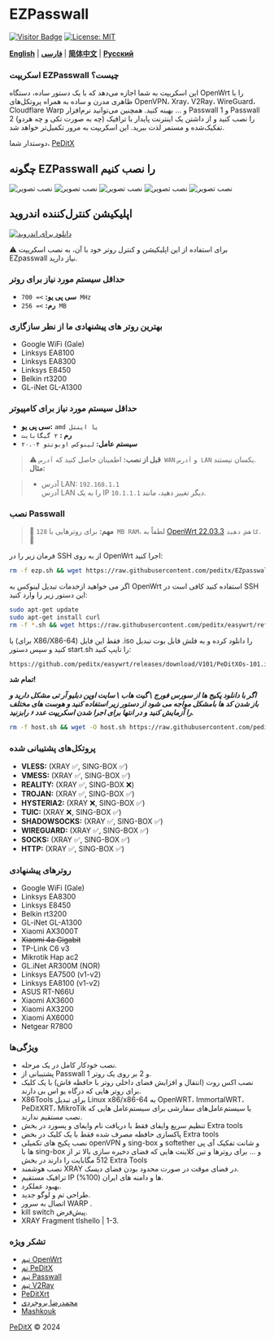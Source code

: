 # EZPasswall
[![Visitor Badge](https://img.shields.io/badge/Chat%20on-Telegram-blue.svg)](https://t.me/peditx) [![License: MIT](https://img.shields.io/badge/License-MIT-blue.svg)](https://opensource.org/licenses/MIT)

[**English**](README.md) | [**فارسی**](README_fa.md) | [**简体中文**](README-ch.md) | [**Русский**](README_ru.md)


### اسکریپت EZPasswall چیست؟

  این اسکریپت به شما اجازه می‌دهد که با یک دستور ساده، دستگاه OpenWrt را با ظاهری مدرن و ساده به همراه پروتکل‌های OpenVPN، Xray، V2Ray، WireGuard، Cloudflare Warp و ... بهینه کنید. همچنین می‌توانید نرم‌افزار Passwall 1 و Passwall 2 (چه به صورت تکی و چه هردو) را نصب کنید و از داشتن یک اینترنت پایدار با ترافیک تفکیک‌شده و مستمر لذت ببرید. 
  این اسکریپت به مرور تکمیل‌تر خواهد شد.

  دوستدار شما،
[PeDitX](https://github.com/peditx)

## چگونه EZPasswall را نصب کنیم
![نصب تصویر](https://raw.githubusercontent.com/peditx/iranIPS/refs/heads/main/.files/lowspc/main/photo_2024-10-27_21-15-16.jpg)
![نصب تصویر](https://raw.githubusercontent.com/peditx/iranIPS/refs/heads/main/.files/lowspc/main/photo_2024-10-27_20-03-44.jpg)
![نصب تصویر](https://github.com/peditx/iranIPS/blob/main/.files/lowspc/main/new/photo_2024-10-31_17-15-33.jpg?raw=true)
![نصب تصویر](https://github.com/peditx/iranIPS/blob/main/.files/lowspc/main/new/photo_2024-10-31_17-16-35.jpg?raw=true)
![نصب تصویر](https://github.com/peditx/iranIPS/blob/main/.files/lowspc/main/new/photo_2024-10-31_17-17-44.jpg?raw=true)


## اپلیکیشن کنترل‌کننده اندروید  
[![دانلود برای اندروید](https://img.shields.io/badge/Download%20for-Android-green?style=for-the-badge&logo=android)](https://github.com/peditx/EZpasswall/releases/tag/1.0.5)  

⚠ برای استفاده از این اپلیکیشن و کنترل روتر خود با آن، به نصب اسکریپت EZpasswall نیاز دارید.

### حداقل سیستم مورد نیاز برای روتر

- **سی پی یو:** `>= 700 MHz`
- **رم:** `>= 256 MB`

### بهترین روتر های پیشنهادی ما از نطر سازگاری 

- Google WiFi (Gale)
- Linksys EA8100
- Linksys EA8300
- Linksys E8450
- Belkin rt3200
- GL-iNet GL-A1300


### حداقل سیستم مورد نیاز برای کامپیوتر
- **سی پی یو:** `amd یا اینتل`
- **رم :** `۲ گیگابایت`
- **سیستم عامل:** `لینوکس اوبونتو ۲۰.۰۴`



> ⚠  **قبل از نصب:** اطمینان حاصل کنید که `آدرس WAN` و `آدرس LAN` یکسان نیستند.  
> **مثال:** 

> - آدرس LAN: `192.168.1.1`  
> آدرس LAN را به یک IP دیگر تغییر دهید، مانند `10.1.1.1`.



### نصب Passwall

> 🔴 **مهم:** برای روترهایی با `128 MB RAM`، لطفاً به [OpenWrt 22.03.3](https://archive.openwrt.org/releases/22.03.3/targets/) `کاهش دهید`. 🔴

فرمان زیر را در SSH از به روی OpenWrt اجرا کنید:

```bash
rm -f ezp.sh && wget https://raw.githubusercontent.com/peditx/EZpasswall/refs/heads/main/ezp.sh && chmod -X ezp.sh && ezp.sh

```

اگر می خواهید ازخدمات تبدیل لینوکس به OpenWrt استفاده کنید کافی است در SSH این دستور زیر را وارد کنید:

```bash
sudo apt-get update
sudo apt-get install curl
rm -f *.sh && wget https://raw.githubusercontent.com/peditx/easywrt/refs/heads/main/start.sh && bash start.sh

```

یا (برای X86/X86-64) فقط این فایل .iso را دانلود کرده و به فلش قابل بوت تبدیل کنید و سپس دستور start.sh را تایپ کنید:
```bash
https://github.com/peditx/easywrt/releases/download/V101/PeDitXOs-101.iso

```
**تمام شد!**


***اگر با دانلود پکیج ها از سورس فورج \ گیت هاب \ سایت اوپن دبلیو آر تی  مشکل دارید و باز شدن کد ها بامشکل مواجه می شود از دستور زیر استفاده کنید و هوست های مختلف را آزمایش کنید و در انتها برای اجرا شدن اسکریپت عدد `۶` رابزنید.***

```bash
rm -f host.sh && wget -O host.sh https://raw.githubusercontent.com/peditx/EZpasswall/refs/heads/main/host.sh && chmod +x host.sh && ./host.sh

```

### پروتکل‌های پشتیبانی شده

- **VLESS:** (XRAY ✅, SING-BOX ✅)
- **VMESS:** (XRAY ✅, SING-BOX ✅)
- **REALITY:** (XRAY ✅, SING-BOX ❌)
- **TROJAN:** (XRAY ✅, SING-BOX ✅)
- **HYSTERIA2:** (XRAY ❌, SING-BOX ✅)
- **TUIC:** (XRAY ❌, SING-BOX ✅)
- **SHADOWSOCKS:** (XRAY ✅, SING-BOX ✅)
- **WIREGUARD:** (XRAY ✅, SING-BOX ✅)
- **SOCKS:** (XRAY ✅, SING-BOX ✅)
- **HTTP:** (XRAY ✅, SING-BOX ✅)



### روترهای پیشنهادی

- Google WiFi (Gale)
- Linksys EA8300
- Linksys E8450
- Belkin rt3200
- GL-iNet GL-A1300
- Xiaomi AX3000T
- ~~Xiaomi 4a Gigabit~~
- TP-Link C6 v3
- Mikrotik Hap ac2
- GL.iNet AR300M (NOR)
- Linksys EA7500 (v1-v2)
- Linksys EA8100 (v1-v2)
- ASUS RT-N66U
- Xiaomi AX3600
- Xiaomi AX3200
- Xiaomi AX6000
- Netgear R7800



### ویژگی‌ها

- نصب خودکار کامل در یک مرحله.
- پشتیبانی از Passwall 1 و 2 بر روی یک روتر.
- نصب اکس روت (انتقال و افزایش فضای داخلی روتر با حافظه فاش) با یک کلیک برای روتر هایی که درگاه یو اس بی دارند.
- X86Tools برای تبدیل Linux x86/x86-64 به OpenWRT، ImmortalWRT، PeDitXRT، MikroTik یا سیستم‌عامل‌های سفارشی برای سیستم‌عامل هایی که نصب مستقیم ندارند.
- تنظیم سریع وایفای فقط با دریافت نام وایفای و پسورد در بخش Extra tools
- پاکسازی حافظه مصرف شده فقط با یک کلیک در بخض Extra tools
- نصب پکیج های تکمیلی openVPN و sing-box و softether و شانت تفکیک آی پی ها با sing-box و ... برای روترها و تین کلاینت هایی که فضای دخیره سازی بالا تر از 512 مگابایت را دارند در بخش Extra Tools
- نصب هوشمند XRAY در فضای موقت در صورت محدود بودن فضای دیسک.
- ترافیک مستقیم IP ها و دامنه های ایران (100%).
- بهبود عملکرد.
- طراحی تم و لوگو جدید.
- اتصال به سرور WARP .
- kill switch پیش‌فرض.
- XRAY Fragment tlshello | 1-3.




### تشکر ویژه

- [تیم OpenWrt](https://github.com/openwrt)
- [تم PeDitX](https://github.com/peditx/luci-theme-peditx)
- [تیم Passwall](https://github.com/xiaorouji)
- [تیم V2Ray](https://github.com/v2ray)
- [PeDitXrt](https://github.com/peditx/PeDitXrt)
- [محمدرضا بروجردی](https://t.me/MR13_B)
- [Mashkouk](https://github.com/mashkouk)




[PeDitX](https://github.com/peditx) © 2024
